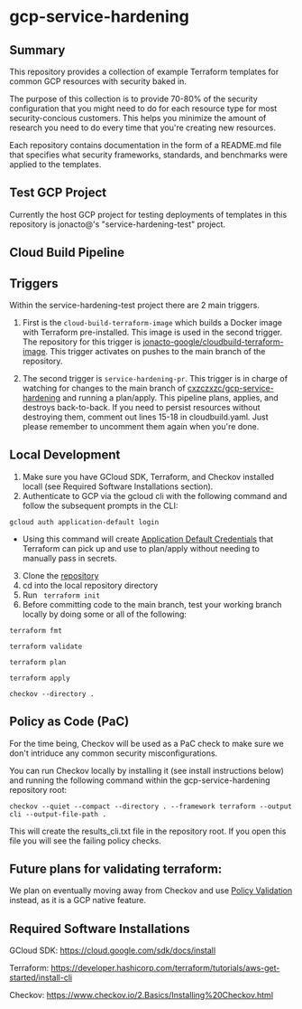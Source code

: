 # gcp-service-hardening
## Summary
This repository provides a collection of example Terraform templates for common GCP resources with security baked in.

The purpose of this collection is to provide 70-80% of the security configuration that you might need to do for each resource type for most security-concious customers. This helps you minimize the amount of research you need to do every time that you're creating new resources.

Each repository contains documentation in the form of a README.md file that specifies what security frameworks, standards, and benchmarks were applied to the templates.


## Test GCP Project
Currently the host GCP project for testing deployments of templates in this repository is jonacto@'s "service-hardening-test" project.


## Cloud Build Pipeline

## Triggers
Within the service-hardening-test project there are 2 main triggers. 
1. First is the `cloud-build-terraform-image` which builds a Docker image with Terraform pre-installed. This image is used in the second trigger. The repository for this trigger is [jonacto-google/cloudbuild-terraform-image](https://github.com/jonacto-google/cloudbuild-terraform-image). This trigger activates on pushes to the main branch of the repository.

2. The second trigger is `service-hardening-pr`. This trigger is in charge of watching for changes to the main branch of [cxzczxzc/gcp-service-hardening](https://github.com/cxzczxzc/gcp-service-hardening) and running a plan/apply. This pipeline plans, applies, and destroys back-to-back. If you need to persist resources without destroying them, comment out lines 15-18 in cloudbuild.yaml. Just please remember to uncomment them again when you're done.


## Local Development
1. Make sure you have GCloud SDK, Terraform, and Checkov installed locall (see Required Software Installations section).
2. Authenticate to GCP via the gcloud cli with the following command and follow the subsequent prompts in the CLI:

```
gcloud auth application-default login
```

- Using this command will create [Application Default Credentials](https://cloud.google.com/docs/authentication/application-default-credentials#personal) that Terraform can pick up and use to plan/apply without needing to manually pass in secrets.
3. Clone the [repository](https://github.com/cxzczxzc/gcp-service-hardening)
4. cd into the local repository directory
5. Run ``` terraform init```
6. Before committing code to the main branch, test your working branch locally by doing some or all of the following:
```
terraform fmt
``` 
```
terraform validate
```
```
terraform plan
```
```
terraform apply
```
```
checkov --directory .
```


## Policy as Code (PaC)
For the time being, Checkov will be used as a PaC check to make sure we don't intriduce any common security misconfigurations.

You can run Checkov locally by installing it (see install instructions below) and running the following command within the gcp-service-hardening repository root:
```
checkov --quiet --compact --directory . --framework terraform --output cli --output-file-path .
```

This will create the results_cli.txt file in the repository root. If you open this file you will see the failing policy checks.


## Future plans for validating terraform:
We plan on eventually moving away from Checkov and use [Policy Validation](https://cloud.google.com/docs/terraform/policy-validation) instead, as it is a GCP native feature.


## Required Software Installations
GCloud SDK: https://cloud.google.com/sdk/docs/install

Terraform: https://developer.hashicorp.com/terraform/tutorials/aws-get-started/install-cli

Checkov: https://www.checkov.io/2.Basics/Installing%20Checkov.html
